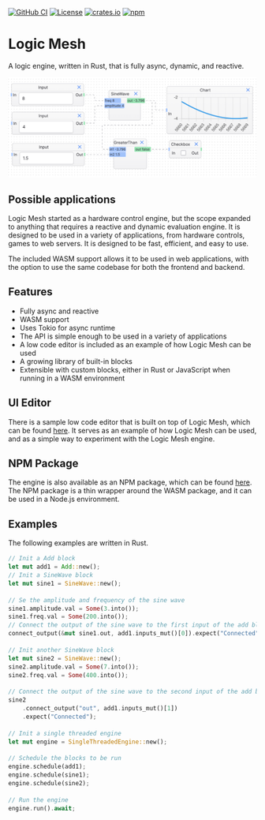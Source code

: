 [![GitHub CI](https://github.com/rracariu/logic-mesh/actions/workflows/main.yml/badge.svg)](https://github.com/rracariu/logic-mesh/actions/workflows/main.yml)
[![License](https://img.shields.io/badge/License-BSD_3--Clause-blue.svg)](https://github.com/rracariu/logic-mesh/blob/master/LICENSE)
[![crates.io](https://img.shields.io/crates/v/logic-mesh.svg)](https://crates.io/crates/logic-mesh)
[![npm](https://img.shields.io/npm/v/logic-mesh.svg)](https://www.npmjs.com/package/logic-mesh)

# Logic Mesh
A logic engine, written in Rust, that is fully async, dynamic, and reactive.

![Example program](./screen-shot.png)

## Possible applications
Logic Mesh started as a hardware control engine, but the scope expanded to anything that requires a reactive and dynamic evaluation engine. 
It is designed to be used in a variety of applications, from hardware controls, games to web servers. It is designed to be fast, efficient, and easy to use.

The included WASM support allows it to be used in web applications, with the option to use the same codebase for both the frontend and backend.

## Features
- Fully async and reactive
- WASM support
- Uses Tokio for async runtime
- The API is simple enough to be used in a variety of applications
- A low code editor is included as an example of how Logic Mesh can be used
- A growing library of built-in blocks
- Extensible with custom blocks, either in Rust or JavaScript when running in a WASM environment

## UI Editor
There is a sample low code editor that is built on top of Logic Mesh, which can be found [here](https://rracariu.github.io/logic-mesh/). It serves as an example of how Logic Mesh can be used, and as
a simple way to experiment with the Logic Mesh engine.

## NPM Package
The engine is also available as an NPM package, which can be found [here](https://www.npmjs.com/package/logic-mesh).
The NPM package is a thin wrapper around the WASM package, and it can be used in a Node.js environment.

## Examples

The following examples are written in Rust.

```rust
// Init a Add block
let mut add1 = Add::new();
// Init a SineWave block
let mut sine1 = SineWave::new();

// Se the amplitude and frequency of the sine wave
sine1.amplitude.val = Some(3.into());
sine1.freq.val = Some(200.into());
// Connect the output of the sine wave to the first input of the add block
connect_output(&mut sine1.out, add1.inputs_mut()[0]).expect("Connected");

// Init another SineWave block
let mut sine2 = SineWave::new();
sine2.amplitude.val = Some(7.into());
sine2.freq.val = Some(400.into());

// Connect the output of the sine wave to the second input of the add block
sine2
	.connect_output("out", add1.inputs_mut()[1])
	.expect("Connected");

// Init a single threaded engine
let mut engine = SingleThreadedEngine::new();

// Schedule the blocks to be run
engine.schedule(add1);
engine.schedule(sine1);
engine.schedule(sine2);

// Run the engine
engine.run().await;
```

